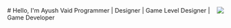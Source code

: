 <img align="right" src="https://visitor-badge.laobi.icu/badge?page_id=Max2090.Max2090"/>
# Hello, I'm Ayush Vaid
Programmer | Designer | Game Level Designer | Game Developer
